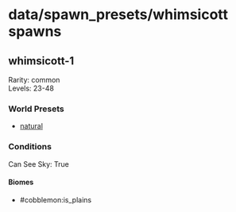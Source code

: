 # data/spawn_presets/whimsicott spawns  
  
## whimsicott-1  
Rarity: common  
Levels: 23-48  
  
### World Presets  
* [natural](data/spawn_data/natural.md)  
  
### Conditions  
Can See Sky: True  
  
#### Biomes  
  * #cobblemon:is_plains
  
